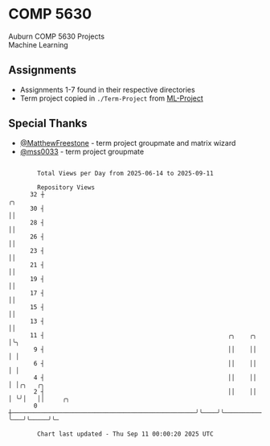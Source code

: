 # COMP 5630
Auburn COMP 5630 Projects  
Machine Learning

## Assignments
- Assignments 1-7 found in their respective directories
- Term project copied in `./Term-Project` from [ML-Project](https://github.com/wumphlett/ML-Project)

## Special Thanks
- [@MatthewFreestone](https://github.com/MatthewFreestone) - term project groupmate and matrix wizard
- [@mss0033](https://github.com/mss0033) - term project groupmate

```

        Total Views per Day from 2025-06-14 to 2025-09-11

        Repository Views
      32 ┼                                                                       ╭╮
      30 ┤                                                                       ││
      28 ┤                                                                       ││
      26 ┤                                                                       ││
      23 ┤                                                                       ││
      21 ┤                                                                       ││
      19 ┤                                                                       ││
      17 ┤                                                                       ││
      15 ┤                                                                       ││
      13 ┤                                                                       ││
      11 ┤                                                   ╭╮    ╭╮            │╰╮
       9 ┤                                                   ││    ││            │ │
       6 ┤                                                   ││    ││            │ │
       4 ┤                                                   ││    ││            │ │╭╮   ╭╮
       2 ┤                                                   ││    ││            │ ╰╯│   ││     ╭╮
       0 ┼───────────────────────────────────────────────────╯╰────╯╰────────────╯   ╰───╯╰─────╯╰─

        Chart last updated - Thu Sep 11 00:00:20 2025 UTC
        
```
